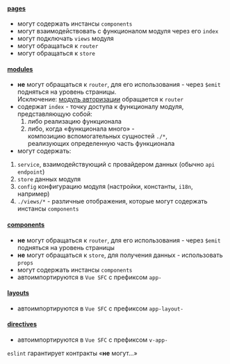 #### [pages](pages)

-   могут содержать инстансы `components`
-   могут взаимодействовать с функционалом модуля через его `index`
-   могут подключать `views` модуля
-   могут обращаться к `router`
-   могут обращаться к `store`

#### [modules](modules)

-   **не** могут обращаться к `router`, для его использования - через `$emit` подняться на уровень страницы.  
    Исключение: [модуль авторизации](modules/auth) обращается к `router`
-   содержат `index` - точку доступа к функционалу модуля, представляющую собой:
    1.  либо реализацию функционала
    2.  либо, когда &laquo;функционала много&raquo; -  
        композицию вспомогательных сущностей `./*`,  
        реализующих определенную часть функционала
-   могут содержать:

1. `service`, взаимодействующий с провайдером данных (обычно `api endpoint`)
2. `store` данных модуля
3. `config` конфигурацию модуля (настройки, константы, `i18n`, например)
4. `./views/*` - различные отображения, которые могут содержать инстансы `components`

#### [components](components)

-   **не** могут обращаться к `router`, для его использования - через `$emit` подняться на уровень страницы
-   **не** могут обращаться к `store`, для получения данных - использовать `props`
-   могут содержать инстансы `components`
-   автоимпортируются в `Vue SFC` c префиксом `app-`

#### [layouts](layouts)

-   автоимпортируются в `Vue SFC` c префиксом `app-layout-`

#### [directives](plugins/directives)

-   автоимпортируются в `Vue SFC` c префиксом `v-app-`

`eslint` гарантирует контракты &laquo;**не** могут...&raquo;
